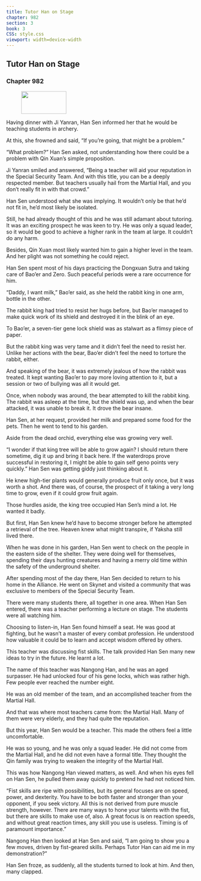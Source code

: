 ```yaml
---
title: Tutor Han on Stage
chapter: 982
section: 3
book: 3
CSS: style.css
viewport: width=device-width
---
```


## Tutor Han on Stage

### Chapter 982

<figure>
	<img src="../Images/gem.gif" alt="" id="gem" width="120" height="60" />
</figure>

Having dinner with Ji Yanran, Han Sen informed her that he would be teaching students in archery.

At this, she frowned and said, “If you’re going, that might be a problem.”

“What problem?” Han Sen asked, not understanding how there could be a problem with Qin Xuan’s simple proposition.

Ji Yanran smiled and answered, “Being a teacher will aid your reputation in the Special Security Team. And with this title, you can be a deeply respected member. But teachers usually hail from the Martial Hall, and you don’t really fit in with that crowd.”

Han Sen understood what she was implying. It wouldn’t only be that he’d not fit in, he’d most likely be isolated.

Still, he had already thought of this and he was still adamant about tutoring. It was an exciting prospect he was keen to try. He was only a squad leader, so it would be good to achieve a higher rank in the team at large. It couldn’t do any harm.

Besides, Qin Xuan most likely wanted him to gain a higher level in the team. And her plight was not something he could reject.

Han Sen spent most of his days practicing the Dongxuan Sutra and taking care of Bao’er and Zero. Such peaceful periods were a rare occurrence for him.

“Daddy, I want milk,” Bao’er said, as she held the rabbit king in one arm, bottle in the other.

The rabbit king had tried to resist her hugs before, but Bao’er managed to make quick work of its shield and destroyed it in the blink of an eye.

To Bao’er, a seven-tier gene lock shield was as stalwart as a flimsy piece of paper.

But the rabbit king was very tame and it didn’t feel the need to resist her. Unlike her actions with the bear, Bao’er didn’t feel the need to torture the rabbit, either.

And speaking of the bear, it was extremely jealous of how the rabbit was treated. It kept wanting Bao’er to pay more loving attention to it, but a session or two of bullying was all it would get.

Once, when nobody was around, the bear attempted to kill the rabbit king. The rabbit was asleep at the time, but the shield was up, and when the bear attacked, it was unable to break it. It drove the bear insane.

Han Sen, at her request, provided her milk and prepared some food for the pets. Then he went to tend to his garden.

Aside from the dead orchid, everything else was growing very well.

“I wonder if that king tree will be able to grow again? I should return there sometime, dig it up and bring it back here. If the waterdrops prove successful in restoring it, I might be able to gain self geno points very quickly.” Han Sen was getting giddy just thinking about it.

He knew high-tier plants would generally produce fruit only once, but it was worth a shot. And there was, of course, the prospect of it taking a very long time to grow, even if it could grow fruit again.

Those hurdles aside, the king tree occupied Han Sen’s mind a lot. He wanted it badly.

But first, Han Sen knew he’d have to become stronger before he attempted a retrieval of the tree. Heaven knew what might transpire, if Yaksha still lived there.

When he was done in his garden, Han Sen went to check on the people in the eastern side of the shelter. They were doing well for themselves, spending their days hunting creatures and having a merry old time within the safety of the underground shelter.

After spending most of the day there, Han Sen decided to return to his home in the Alliance. He went on Skynet and visited a community that was exclusive to members of the Special Security Team.

There were many students there, all together in one area. When Han Sen entered, there was a teacher performing a lecture on stage. The students were all watching him.

Choosing to listen-in, Han Sen found himself a seat. He was good at fighting, but he wasn’t a master of every combat profession. He understood how valuable it could be to learn and accept wisdom offered by others.

This teacher was discussing fist skills. The talk provided Han Sen many new ideas to try in the future. He learnt a lot.

The name of this teacher was Nangong Han, and he was an aged surpasser. He had unlocked four of his gene locks, which was rather high. Few people ever reached the number eight.

He was an old member of the team, and an accomplished teacher from the Martial Hall.

And that was where most teachers came from: the Martial Hall. Many of them were very elderly, and they had quite the reputation.

But this year, Han Sen would be a teacher. This made the others feel a little uncomfortable.

He was so young, and he was only a squad leader. He did not come from the Martial Hall, and he did not even have a formal title. They thought the Qin family was trying to weaken the integrity of the Martial Hall.

This was how Nangong Han viewed matters, as well. And when his eyes fell on Han Sen, he pulled them away quickly to pretend he had not noticed him.

“Fist skills are ripe with possibilities, but its general focuses are on speed, power, and dexterity. You have to be both faster and stronger than your opponent, if you seek victory. All this is not derived from pure muscle strength, however. There are many ways to hone your talents with the fist, but there are skills to make use of, also. A great focus is on reaction speeds, and without great reaction times, any skill you use is useless. Timing is of paramount importance.”

Nangong Han then looked at Han Sen and said, “I am going to show you a few moves, driven by fist-geared skills. Perhaps Tutor Han can aid me in my demonstration?”

Han Sen froze, as suddenly, all the students turned to look at him. And then, many clapped.
